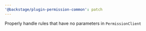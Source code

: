 ```yaml
---
'@backstage/plugin-permission-common': patch
---
```


Properly handle rules that have no parameters in `PermissionClient`
